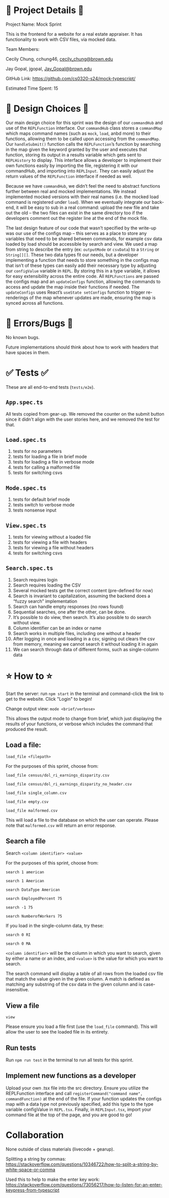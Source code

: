 # 📖 Project Details 📖

Project Name: Mock Sprint

This is the frontend for a website for a real estate appraiser. It has functionality to work with CSV files, via mocked data.


Team Members:

Cecily Chung, cchung46, cecily_chung@brown.edu

Jay Gopal, jgopal, Jay_Gopal@brown.edu


GitHub Link: https://github.com/cs0320-s24/mock-typescript/


Estimated Time Spent: 15


# 🔎 Design Choices 🔎

Our main design choice for this sprint was the design of our `commandHub` and use of the `REPLFunction` interface. Our `commandHub` class stores a `commandMap` which maps command names (such as `mock`, `load`, anbd more) to their functions, allowing them to be called upon accessing from the `commandMap`. Our `handleSubmit()` function calls the `REPLFunction`’s function by searching in the map given the keyword granted by the user and executes that function, storing its output in a results variable which gets sent to `REPLHistory` to display. This interface allows a developer to implement their own functions easily by importing the file, registering it with our commandHub, and importing into `REPLInput`. They can easily adjust the return values of the `REPLFunction` interface if needed as well.

Because we have `commandHub`, we didn’t feel the need to abstract functions further between real and mocked implementations. We instead implemented mocked versions with their real names (i.e. the mocked load command is registered under `load`). When we eventually integrate our back-end, it will be easy to sub in a real command: upload the new file and take out the old – the two files can exist in the same directory too if the developers comment out the register line at the end of the mock file.

The last design feature of our code that wasn’t specified by the write-up was our use of the configs map – this serves as a place to store any variables that need to be shared between commands, for example csv data loaded by load should be accessible by search and view. We used a map from string to describe the entry (ex: `outputMode` or `csvData`) to a `String` or `String[][]`. These two data types fit our needs, but a developer implementing a function that needs to store something in the configs map that isn’t of these types can easily add their necessary type by adjusting our `configValue` variable in `REPL`. By storing this in a type variable, it allows for easy extensibility across the entire code. All `REPLFunctions` are passed the configs map and an `updateConfigs` function, allowing the commands to access and update the map inside their functions if needed. The `updateConfigs` uses React’s `useState setConfigs` function to trigger re-renderings of the map whenever updates are made, ensuring the map is synced across all functions.


# 🐛 Errors/Bugs 🐛

No known bugs.

Future implementations should think about how to work with headers that have spaces in them.


# ✅ Tests ✅ 

These are all end-to-end tests (`tests/e2e`).

## `App.spec.ts`
All tests copied from gear-up. We removed the counter on the submit button since it didn't align with the user stories here, and we removed the test for that.


## `Load.spec.ts`

1. tests for no parameters
2. tests for loading a file in brief mode
3. tests for loading a file in verbose mode
4. tests for calling a malformed file
5. tests for switching csvs


## `Mode.spec.ts`

1. tests for default brief mode
2. tests switch to verbose mode
3. tests nonsense input


## `View.spec.ts`

1. tests for viewing without a loaded file
2. tests for viewing a file with headers
3. tests for viewing a file without headers
4. tests for switching csvs


## `Search.spec.ts`

1. Search requires login
2. Search requires loading the CSV
3. Several mocked tests get the correct content (pre-defined for now)
4. Search is invariant to capitalization, assuming the backend does a “fuzzy search” implementation
5. Search can handle empty responses (no rows found)
6. Sequential searches, one after the other, can be done.
7. It’s possible to do view, then search. It’s also possible to do search without view.
8. Column identifier can be an index or name
9. Search works in multiple files, including one without a header
10. After logging in once and loading in a csv, signing out clears the csv from memory, meaning we cannot search it without loading it in again
11. We can search through data of different forms, such as single-column data


# ⭐ How to ⭐

Start the server: run `npm start` in the terminal and command-click the link to get to the website. Click "Login" to begin!

Change output view: `mode <brief/verbose>`

This allows the output mode to change from brief, which just displaying the results of your functions, or verbose which includes the command that produced the result.


## Load a file: 

`load_file <filepath>`

For the purposes of this sprint, choose from:

`load_file census/dol_ri_earnings_disparity.csv`

`load_file census/dol_ri_earnings_disparity_no_header.csv`

`load_file single_column.csv`

`load_file empty.csv`

`load_file malformed.csv`


This will load a file to the database on which the user can operate. Please note that `malformed.csv` will return an error response.


## Search a file

Search `<column identifier> <value>`

For the purposes of this sprint, choose from:

`search 1 american`

`search 1 American`

`search DataType American`

`search EmployedPercent 75`

`search -1 75`

`search NumberofWorkers 75`


If you load in the single-column data, try these:

`search 0 RI`

`search 0 MA`


`<column identifier>` will be the column in which you want to search, given by either a name or an index, and `<value>` is the value for which you want to search.

The search command will display a table of all rows from the loaded csv file that match the value given in the given column. A match is defined as matching any substring of the csv data in the given column and is case-insensitive.


## View a file

`view`

Please ensure you load a file first (use the `load_file` command). This will allow the user to see the loaded file in its entirety.


## Run tests

Run `npm run test` in the terminal to run all tests for this sprint.


## Implement new functions as a developer

Upload your own .tsx file into the src directory. Ensure you utilize the REPLFunction interface and call `registerCommand("command name", commandFunction)` at the end of the file. If your function updates the configs map with a data type not previously specified, add this type to the type variable configValue in `REPL.tsx`. Finally, in `REPLInput.tsx`, import your command file at the top of the page, and you are good to go!


# Collaboration

None outside of class materials (livecode + gearup).

Splitting a string by commas: https://stackoverflow.com/questions/10346722/how-to-split-a-string-by-white-space-or-comma

Used this to help to make the enter key work: https://stackoverflow.com/questions/73056217/how-to-listen-for-an-enter-keypress-from-typescript



